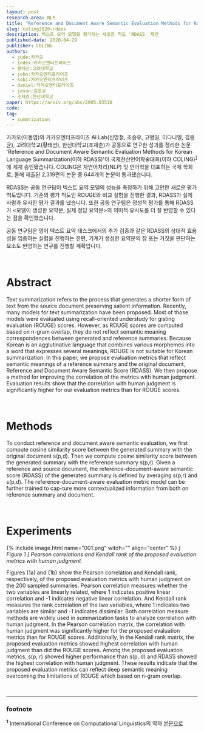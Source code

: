 ```yaml
---
layout: post
research-area: NLP
title: "Reference and Document Aware Semantic Evaluation Methods for Korean Language Summarization"
slug: coling2020-rdass
description: 텍스트 요약 모델을 평가하는 새로운 척도 'RDASS' 제안
published-date: 2020-04-29
publisher: COLING
authors:
  - jude:카카오
  - index:카카오엔터프라이즈
  - 황태선:고려대학교
  - john:카카오엔터프라이즈
  - kobi:카카오엔터프라이즈
  - daniel:카카오엔터프라이즈
  - jason:김응균
  - 조재춘:한신대학교
paper: https://arxiv.org/abs/2005.03510
code:
tag:
  - summrization
---
```


카카오(이동엽)와 카카오엔터프라이즈 AI Lab(신명철, 조승우, 고병일, 이다니엘, 김응균), 고려대학교(황태선), 한신대학교(조재춘)가 공동으로 연구한 성과를 정리한 논문 'Reference and Document Aware Semantic Evaluation Methods for Korean Language Summarization(이하 RDASS)'이 국제전산언어학술대회(이하 COLING)<sup id="a1">[1](#f1)</sup>에 게재 승인됐습니다. COLING은 자연어처리(NLP) 및 언어학을 대표하는 국제 학회로, 올해 제출된 2,319편의 논문 중 644개의 논문이 통과됐습니다.

RDASS는 공동 연구팀이 텍스트 요약 모델의 성능을 측정하기 위해 고안한 새로운 평가 척도입니다. 기존의 평가 척도인 ROUGE와 비교 실험을 진행한 결과, RDASS가 실제 사람과 유사한 평가 결과를 냈습니다. 또한 공동 연구팀은 정성적 평가를 통해 RDASS가 <모델이 생성한 요약문, 실제 정답 요약문>의 의미적 유사도를 더 잘 반영할 수 있다는 점을 확인했습니다.

공동 연구팀은 영어 텍스트 요약 태스크에서의 추가 검증과 같은 RDASS의 상대적 효용성을 입증하는 실험을 진행하는 한편, 기계가 생성한 요약문의 참 또는 거짓을 판단하는 요소도 반영하는 연구를 진행할 계획입니다.

<br/>

# Abstract

Text summarization refers to the process that generates a shorter form of text from the source document preserving salient information. Recently, many models for text summarization have been proposed. Most of those models were evaluated using recall-oriented understudy for gisting evaluation (ROUGE) scores. However, as ROUGE scores are computed based on n-gram overlap, they do not reflect semantic meaning correspondences between generated and reference summaries. Because Korean is an agglutinative language that combines various morphemes into a word that expresses several meanings, ROUGE is not suitable for Korean summarization. In this paper, we propose evaluation metrics that reflect semantic meanings of a reference summary and the original document, Reference and Document Aware Semantic Score (RDASS). We then propose a method for improving the correlation of the metrics with human judgment. Evaluation results show that the correlation with human judgment is significantly higher for our evaluation metrics than for ROUGE scores.

<br/>

# Methods

To conduct reference and document aware semantic evaluation, we first compute cosine similarity score between the generated summary with the original document s(p,d). Then we compute cosine similarity score between the generated summary with the reference summary s(p,r). Given a reference and source document, the reference-document-aware semantic score (RDASS) of the generated summary is defined by averaging s(p,r) and s(p,d). The reference-document-aware evaluation metric model can be further trained to cap-ture more contextualized information from both on reference summary and document.

<br/>

# Experiments

{% include image.html name="001.png" witdh="" align="center" %}
<em class="center">[ Figure 1 ] Pearson correlations and Kendall rank of the proposed evaluation metrics with human judgment</em>

Figures (1a) and (1b) show the Pearson correlation and Kendall rank, respectively, of the proposed evaluation metrics with human judgment on the 200 sampled summaries. Pearson correlation measures whether the two variables are linearly related, where 1 indicates positive linear correlation and -1 indicates negative linear correlation. And Kendall rank measures the rank correlation of the two variables, where 1 indicates two variables are similar and -1 indicates dissimilar. Both correlation measure methods are widely used in summarization tasks to analyze correlation with human judgment. In the Pearson correlation matrix, the correlation with human judgment was significantly higher for the proposed evaluation metrics than for ROUGE scores. Additionally, in the Kendall rank matrix, the proposed evaluation metrics showed highest correlation with human judgment than did the ROUGE scores. Among the proposed evaluation metrics, s(p, r) showed higher performance than s(p, d) and RDASS showed the highest correlation with human judgment. These results indicate that the proposed evaluation metrics can reflect deep semantic meaning overcoming the limitations of ROUGE which based on n-gram overlap.

<br/>

-----
### footnote

<b id="f1"><sup>1</sup></b> International Conference on Computational Linguistics의 약자 [본문으로](#a1)
